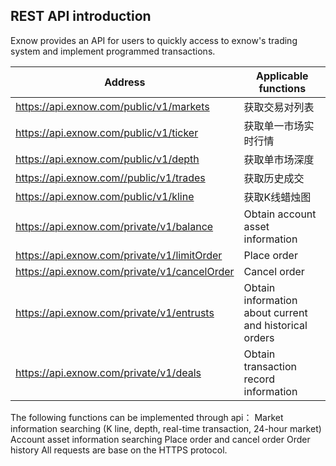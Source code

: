 ## REST API introduction
Exnow provides an API for users to quickly access to exnow's trading system and implement programmed transactions. 

|Address     |Applicable functions    |
| ------ | ------ |
| https://api.exnow.com/public/v1/markets | 获取交易对列表 |
| https://api.exnow.com/public/v1/ticker  | 获取单一市场实时行情 |
| https://api.exnow.com/public/v1/depth | 获取单市场深度  |
| https://api.exnow.com//public/v1/trades  | 获取历史成交 |
| https://api.exnow.com/public/v1/kline  | 获取K线蜡烛图 |
| https://api.exnow.com/private/v1/balance | Obtain account asset information |
| https://api.exnow.com/private/v1/limitOrder | Place order |
| https://api.exnow.com/private/v1/cancelOrder | Cancel order |
| https://api.exnow.com/private/v1/entrusts | Obtain information about current and historical orders |
| https://api.exnow.com/private/v1/deals | Obtain transaction record information |



The following functions can be implemented through api：
Market information searching (K line, depth, real-time transaction, 24-hour market)
Account asset information searching
Place order and cancel order
Order history
All requests are base on the HTTPS protocol.
